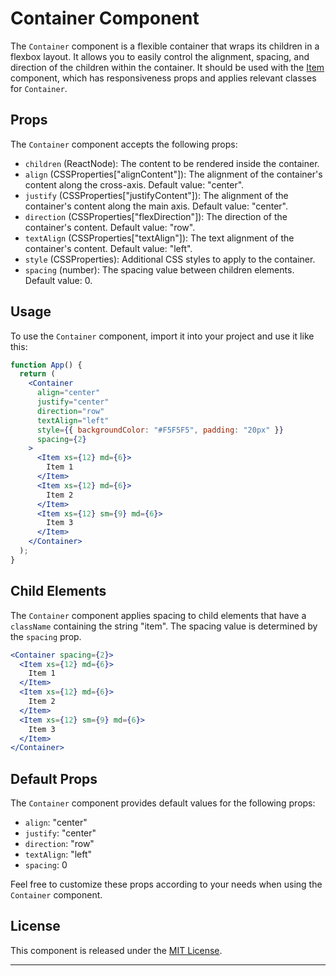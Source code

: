 # Container Component

The `Container` component is a flexible container that wraps its children in a flexbox layout. It allows you to easily control the alignment, spacing, and direction of the children within the container. It should be used with the [Item](https://github.com/Paintersrp/tracker/tree/main/frontend/src/framework/Base/Containers/Item) component, which has responsiveness props and applies relevant classes for `Container`.

## Props

The `Container` component accepts the following props:

- `children` (ReactNode): The content to be rendered inside the container.
- `align` (CSSProperties["alignContent"]): The alignment of the container's content along the cross-axis. Default value: "center".
- `justify` (CSSProperties["justifyContent"]): The alignment of the container's content along the main axis. Default value: "center".
- `direction` (CSSProperties["flexDirection"]): The direction of the container's content. Default value: "row".
- `textAlign` (CSSProperties["textAlign"]): The text alignment of the container's content. Default value: "left".
- `style` (CSSProperties): Additional CSS styles to apply to the container.
- `spacing` (number): The spacing value between children elements. Default value: 0.

## Usage

To use the `Container` component, import it into your project and use it like this:

```jsx
function App() {
  return (
    <Container
      align="center"
      justify="center"
      direction="row"
      textAlign="left"
      style={{ backgroundColor: "#F5F5F5", padding: "20px" }}
      spacing={2}
    >
      <Item xs={12} md={6}>
        Item 1
      </Item>
      <Item xs={12} md={6}>
        Item 2
      </Item>
      <Item xs={12} sm={9} md={6}>
        Item 3
      </Item>
    </Container>
  );
}
```

## Child Elements

The `Container` component applies spacing to child elements that have a `className` containing the string "item". The spacing value is determined by the `spacing` prop.

```jsx
<Container spacing={2}>
  <Item xs={12} md={6}>
    Item 1
  </Item>
  <Item xs={12} md={6}>
    Item 2
  </Item>
  <Item xs={12} sm={9} md={6}>
    Item 3
  </Item>
</Container>
```

## Default Props

The `Container` component provides default values for the following props:

- `align`: "center"
- `justify`: "center"
- `direction`: "row"
- `textAlign`: "left"
- `spacing`: 0

Feel free to customize these props according to your needs when using the `Container` component.

## License

This component is released under the [MIT License](https://opensource.org/licenses/MIT).

---
